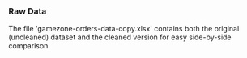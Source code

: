 

### Raw Data 

The file 'gamezone-orders-data-copy.xlsx' contains both the original (uncleaned) dataset and the cleaned version for easy side-by-side comparison.
